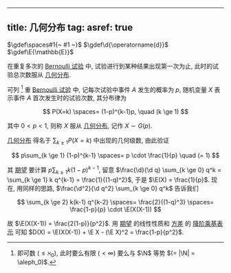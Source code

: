 
---
title: 几何分布
tag: [](./index.md)
asref: true
---

$\gdef\spaces#1{~ #1 ~}$
$\gdef\d{\operatorname{d}}$
$\gdef\E{\mathbb{E}}$

在重复多次的 [Bernoulli 试验](./Bernoulli试验.md) 中, 试验进行到某种结果出现第一次为止, 此时的试验总次数服从 [几何分布](./几何分布.md). 

可列 [^countable] 重 [Bernoulli 试验](./Bernoulli试验.md) 中, 记每次试验中事件 $A$ 发生的概率为 $p$, 随机变量 $X$ 表示事件 $A$ 首次发生时的试验次数, 其分布律为

$$
P(X=k) \spaces= (1-p)^{k-1}p, \quad (k \ge 1)
$$

其中 $0<p<1$, 则称 $X$ 服从 [几何分布](./几何分布.md), 记作 $X \sim G(p)$.

[几何分布](./几何分布.md) 得名于 $\sum_{k \ge 1} P(X=k)$ 中出现的几何级数, 由此验证

$$
p\sum_{k \ge 1} (1-p)^{k-1} \spaces= p \cdot \frac{1}{p} \quad (= 1)
$$

其 [期望](./期望.md) 要计算 $p\sum_{k \ge 1} k (1-p)^{k-1}$, 留意 $\frac{\d}{\d q} \sum_{k \ge 0} q^k = \sum_{k \ge 1} k q^{k-1} = \frac{1}{(1-q)^2}$, 于是 $\E(X) = \frac{1}{p}$. 现在, 用同样的思路, $\frac{\d^2}{\d q^2} \sum_{k \ge 0} q^k$ 告诉我们

$$
\sum_{k \ge 2} k(k-1) q^{k-2} 
\spaces= \frac{2}{(1-q)^3}
\spaces= \frac{1-p}{p} \cdot \E(X(X-1))
$$

故 $\E(X(X-1)) = \frac{2(1-p)}{p^2}$. 用 [期望](./期望.md) 的线性性质和 [方差](./方差.md) 的 [降阶乘基表示](./降阶乘基表示.md) 可知 $D(X) = \E(X(X-1)) + \E X - (\E X)^2 = \frac{1-p}{p^2}$. 

[^countable]: 即可数 $(\le \aleph_0)$, 此时要么有限 $(< \infty)$ 要么与 $\N$ 等势 $(= |\N| = \aleph_0)$. 
